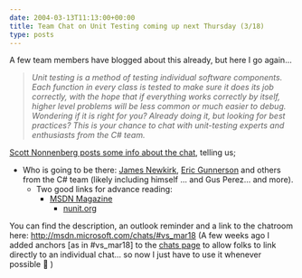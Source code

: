```yaml
---
date: 2004-03-13T11:13:00+00:00
title: Team Chat on Unit Testing coming up next Thursday (3/18)
type: posts
---
```

A few team members have blogged about this already, but here I go again...

> _Unit testing is a method of testing individual software components. Each function in every class is tested to make sure it does its job correctly, with the hope that if everything works correctly by itself, higher level problems will be less common or much easier to debug. Wondering if it is right for you? Already doing it, but looking for best practices? This is your chance to chat with unit-testing experts and enthusiasts from the C# team._

[Scott Nonnenberg posts some info about the chat](https://blogs.msdn.com/scottno/archive/2004/03/12/88702.aspx), telling us;

  * Who is going to be there: [James Newkirk](https://www.nunit.org/), [Eric Gunnerson](https://blogs.msdn.com/ericgu) and others from the C# team (likely including himself ... and Gus Perez... and more).
      * Two good links for advance reading:
          * [MSDN Magazine](https://msdn.microsoft.com/msdnmag/issues/04/04/default.aspx)
              * [nunit.org](https://www.nunit.org/resources.html)

You can find the description, an outlook reminder and a link to the chatroom here: <http://msdn.microsoft.com/chats/#vs_mar18> (A few weeks ago I added anchors [as in #vs_mar18] to the [chats page](https://msdn.microsoft.com/chats) to allow folks to link directly to an individual chat... so now I just have to use it whenever possible 🙂 )
